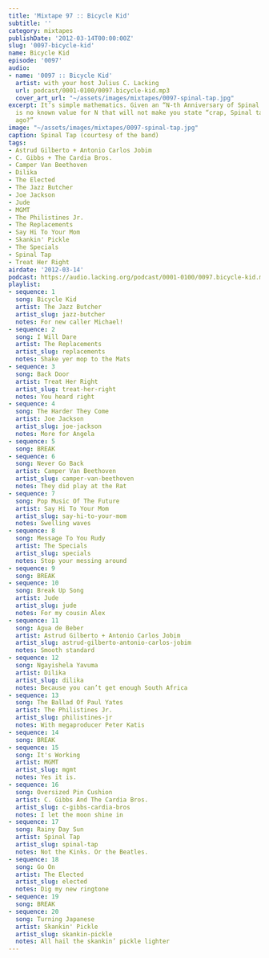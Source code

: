 ```yaml
---
title: 'Mixtape 97 :: Bicycle Kid'
subtitle: ''
category: mixtapes
publishDate: '2012-03-14T00:00:00Z'
slug: '0097-bicycle-kid'
name: Bicycle Kid
episode: '0097'
audio:
- name: '0097 :: Bicycle Kid'
  artist: with your host Julius C. Lacking
  url: podcast/0001-0100/0097.bicycle-kid.mp3
  cover_art_url: "~/assets/images/mixtapes/0097-spinal-tap.jpg"
excerpt: It’s simple mathematics. Given an “N-th Anniversary of Spinal Tap”, there
  is no known value for N that will not make you state “crap, Spinal tap was N years
  ago?”
image: "~/assets/images/mixtapes/0097-spinal-tap.jpg"
caption: Spinal Tap (courtesy of the band)
tags:
- Astrud Gilberto + Antonio Carlos Jobim
- C. Gibbs + The Cardia Bros.
- Camper Van Beethoven
- Dilika
- The Elected
- The Jazz Butcher
- Joe Jackson
- Jude
- MGMT
- The Philistines Jr.
- The Replacements
- Say Hi To Your Mom
- Skankin' Pickle
- The Specials
- Spinal Tap
- Treat Her Right
airdate: '2012-03-14'
podcast: https://audio.lacking.org/podcast/0001-0100/0097.bicycle-kid.mp3
playlist:
- sequence: 1
  song: Bicycle Kid
  artist: The Jazz Butcher
  artist_slug: jazz-butcher
  notes: For new caller Michael!
- sequence: 2
  song: I Will Dare
  artist: The Replacements
  artist_slug: replacements
  notes: Shake yer mop to the Mats
- sequence: 3
  song: Back Door
  artist: Treat Her Right
  artist_slug: treat-her-right
  notes: You heard right
- sequence: 4
  song: The Harder They Come
  artist: Joe Jackson
  artist_slug: joe-jackson
  notes: More for Angela
- sequence: 5
  song: BREAK
- sequence: 6
  song: Never Go Back
  artist: Camper Van Beethoven
  artist_slug: camper-van-beethoven
  notes: They did play at the Rat
- sequence: 7
  song: Pop Music Of The Future
  artist: Say Hi To Your Mom
  artist_slug: say-hi-to-your-mom
  notes: Swelling waves
- sequence: 8
  song: Message To You Rudy
  artist: The Specials
  artist_slug: specials
  notes: Stop your messing around
- sequence: 9
  song: BREAK
- sequence: 10
  song: Break Up Song
  artist: Jude
  artist_slug: jude
  notes: For my cousin Alex
- sequence: 11
  song: Agua de Beber
  artist: Astrud Gilberto + Antonio Carlos Jobim
  artist_slug: astrud-gilberto-antonio-carlos-jobim
  notes: Smooth standard
- sequence: 12
  song: Ngayishela Yavuma
  artist: Dilika
  artist_slug: dilika
  notes: Because you can’t get enough South Africa
- sequence: 13
  song: The Ballad Of Paul Yates
  artist: The Philistines Jr.
  artist_slug: philistines-jr
  notes: With megaproducer Peter Katis
- sequence: 14
  song: BREAK
- sequence: 15
  song: It's Working
  artist: MGMT
  artist_slug: mgmt
  notes: Yes it is.
- sequence: 16
  song: Oversized Pin Cushion
  artist: C. Gibbs And The Cardia Bros.
  artist_slug: c-gibbs-cardia-bros
  notes: I let the moon shine in
- sequence: 17
  song: Rainy Day Sun
  artist: Spinal Tap
  artist_slug: spinal-tap
  notes: Not the Kinks. Or the Beatles.
- sequence: 18
  song: Go On
  artist: The Elected
  artist_slug: elected
  notes: Dig my new ringtone
- sequence: 19
  song: BREAK
- sequence: 20
  song: Turning Japanese
  artist: Skankin' Pickle
  artist_slug: skankin-pickle
  notes: All hail the skankin’ pickle lighter
---
```


